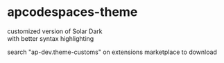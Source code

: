 # apcodespaces-theme
customized version of Solar Dark  
with better syntax highlighting

search "ap-dev.theme-customs" on extensions marketplace to download
